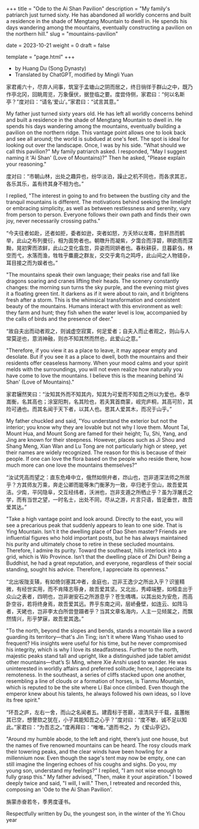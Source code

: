 +++
title = "Ode to the Ai Shan Pavilion"
description = "My family's patriarch just turned sixty. He has abandoned all worldly concerns and built a residence in the shade of Mengtang Mountain to dwell in. He spends his days wandering among the mountains, eventually constructing a pavilion on the northern hill."
slug = "mountains-pavilion"

date = 2023-10-21
weight = 0
draft = false

template = "page.html"
+++

* by Huang Du (Song Dynasty)
* Translated by ChatGPT, modified by Mingli Yuan

家君甫六十，尽弃人间事，筑室于孟塘山之阴而居之，终日徜徉于群山之中，既乃作亭北冈，回眺周览，万象偃伏，据登临之要。度尝侍侧，家君曰：“何以名斯亭？”度对曰：“请名‘爱山’。”家君曰：“试言其意。”

My father just turned sixty years old. He has left all worldly concerns behind and built a residence in the shade of Mengtang Mountain to dwell in. He spends his days wandering among the mountains, eventually building a pavilion on the northern ridge. This vantage point allows one to look back and see all around; the world is subdued at one's feet. The spot is ideal for looking out over the landscape. Once, I was by his side. "What should we call this pavilion?" My family patriarch asked. I responded, "May I suggest naming it 'Ai Shan' (Love of Mountains)?" Then he asked, "Please explain your reasoning."

度对曰：“市朝山林，出处之趣异也，纷华淡泊，躁止之机不同也，而各求其志，各乐其乐，盖有终其身不相为也。”

I replied, "The interest in going to and fro between the bustling city and the tranquil mountains is different. The motivations behind seeking the limelight or embracing simplicity, as well as between restlessness and serenity, vary from person to person. Everyone follows their own path and finds their own joy, never necessarily crossing paths."

“今夫往者如赴，还者如拒，委者如逊，突者如怒，方夭矫以龙骞，忽轩昂而鹤举，此山之布列曼衍，相为面势者也。朝暾升而凝紫，夕霭合而浮碧，暝欲雨而深黝，晃初霁而浓鲜，此山之变化翕忽，异姿而同妍者也。春秋耕获，旦暮薪刍，林空而弋，水落而渔，牲牲乎麋鹿之群友，交交乎禽鸟之鸣呼，此山间之人物错杂，耳目接之而为娱者也。”

"The mountains speak their own language; their peaks rise and fall like dragons soaring and cranes lifting their heads. The scenery constantly changes: the morning sun turns the sky purple, and the evening mist gives it a floating green tint. It darkens as if it were about to rain, and it brightens fresh after a storm. This is the whimsical transformation and consistent beauty of the mountains. Humans interact with this environment as well: they farm and hunt; they fish when the water level is low, accompanied by the calls of birds and the presence of deer."

“故自夫出而动者观之，则诚虚空寂寞，何足爱者；自夫入而止者观之，则山与人常莫逆也，意消神融，则亦不知其然而然也，此爱山之意。”

"Therefore, if you view it as a place to leave, it may appear empty and desolate. But if you see it as a place to dwell, both the mountains and their residents offer ceaseless harmony. When your mood calms and your spirit melds with the surroundings, you will not even realize how naturally you have come to love the mountains. I believe this is the meaning behind 'Ai Shan' (Love of Mountains)."

家君辗然笑曰：“汝知其外而不知其内，知其为可爱而不知吾之所以为爱也。泰华嵩衡，名其高也；涂室阳荆，名其险也，若夫箕首商蒙，岘完庐桐，其高可阶，其险可通也。而其名闻于天下者，以其人也。思其人爱其木，而况于山乎。”

My father chuckled and said, "You understand the exterior but not the interior; you know why they are lovable but not why I love them. Mount Tai, Mount Hua, and Mount Song are famed for their height; Tu, Shi, Yang, and Jing are known for their steepness. However, places such as Ji Shou and Shang Meng, Xian Wan and Lu Tong are not particularly high or steep, yet their names are widely recognized. The reason for this is because of their people. If one can love the flora based on the people who reside there, how much more can one love the mountains themselves?"

“汝试凭高而望之：直东危峰中立，俄然如侧弁者，岇山也，岂非道深法师之所居乎？方其师友万乘，奔走公卿而能等朱门衡茅为一致，卒归老于空山，故吾爱其洁。少南，平冈隐阜，交互经纬者，沃洲也，岂非支遁之所栖止乎？虽为浮屠氏之学，而有当世之望，一时名士，出处不同，尽从之游，片言只语，皆足垂世，故吾爱其达。”

"Take a high vantage point and look around. Directly to the east, you will see a precarious peak that suddenly appears to lean to one side. That is Ying Mountain. Isn't it the dwelling place of Dao Shen master? Friends are influential figures who hold important posts, but he has always maintained his purity and ultimately chose to retire in these secluded mountains. Therefore, I admire its purity. Toward the southeast, hills interlock into a grid, which is Wo Province. Isn’t that the dwelling place of Zhi Dun? Being a Buddhist, he had a great reputation, and everyone, regardless of their social standing, sought his advice. Therefore, I appreciate its openness."

“北出坂陇支辏，有如倚剑塞其冲者，金庭也，岂非王逸少之所出入乎？识鉴精微，有经世实用，而不肯降志辱身，故吾爱其坚。又北出，秀嶂端整，如桓圭出于众山之表者，四明也，岂非谢安石之所游息乎？苍生喁喁，以其出处为安危，而高卧空谷，若将终身焉，故吾爱其远。界乎东南之间，层峤叠壁，如连云、如阵马者，天姥也，岂非李太白所尝登蹑者乎？当其文章名海内，人主一见倾属之，而飘然情兴，形乎梦寐，故吾爱其逸。”

"To the north, beyond the slopes and bends, stands a mountain like a sword guarding its territory—that's Jin Ting; isn't it where Wang Yishao used to frequent? His insights were useful for his time, but he never compromised his integrity, which is why I love its steadfastness. Further to the north, majestic peaks stand tall and upright, like a distinguished jade tablet amidst other mountains—that’s Si Ming, where Xie Anshi used to wander. He was uninterested in worldly affairs and preferred solitude; hence, I appreciate its remoteness. In the southeast, a series of cliffs stacked upon one another, resembling a line of clouds or a formation of horses, is Tianmu Mountain, which is reputed to be the site where Li Bai once climbed. Even though the emperor knew about his talents, he always followed his own ideas, so I love its free spirit."

“环吾之庐，左右一舍，而山之名闻者五。建霞标于苍巅，凛清风于千载，虽蕙帐其已空，想謦欬之犹在，小子其能知吾之心乎？”度对曰：“度不敏，诚不足以知此。”家君曰：“为吾志之。”度再拜曰：“唯唯。”退而书之，为《爱山亭记》。 

"Around my humble abode, to the left and right, there’s just one house, but the names of five renowned mountains can be heard. The rosy clouds mark their towering peaks, and the clear winds have been howling for a millennium now. Even though the sage's tent may now be empty, one can still imagine the lingering echoes of his coughs and sighs. Do you, my young son, understand my feelings?" I replied, "I am not wise enough to fully grasp this." My father advised, "Then, make it your aspiration." I bowed deeply twice and said, "I will, I will." Then, I retreated and recorded this, composing an 'Ode to the Ai Shan Pavilion'.

旃蒙赤奋若冬，季男度谨书。

Respectfully written by Du, the youngest son, in the winter of the Yi Chou year


